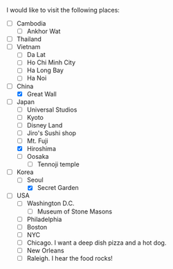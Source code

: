 I would like to visit the following places:

- [ ] Cambodia
    - [ ] Ankhor Wat
- [ ] Thailand
- [ ] Vietnam
    - [ ] Da Lat
    - [ ] Ho Chi Minh City
    - [ ] Ha Long Bay
    - [ ] Ha Noi
- [ ] China
    - [x] Great Wall
- [ ] Japan
    - [ ] Universal Studios
    - [ ] Kyoto
    - [ ] Disney Land
    - [ ] Jiro's Sushi shop
    - [ ] Mt. Fuji
    - [x] Hiroshima
    - [ ] Oosaka
        - [ ] Tennoji temple
- [ ] Korea
    - [ ] Seoul
        - [x] Secret Garden
- [ ] USA
    - [ ] Washington D.C.
        - [ ] Museum of Stone Masons
    - [ ] Philadelphia
    - [ ] Boston
    - [ ] NYC
    - [ ] Chicago. I want a deep dish pizza and a hot dog.
    - [ ] New Orleans
    - [ ] Raleigh. I hear the food rocks!
